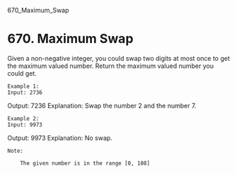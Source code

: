 670_Maximum_Swap
# 670. Maximum Swap

Given a non-negative integer, you could swap two digits at most once to get the
        maximum valued number. Return the maximum valued number you could get.
    

    Example 1:
    Input: 2736
Output: 7236
Explanation: Swap the number 2 and the number 7.

    

    Example 2:
    Input: 9973
Output: 9973
Explanation: No swap.

    

    Note:
    
        The given number is in the range [0, 108]